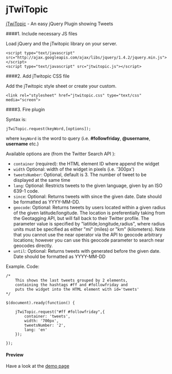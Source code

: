 jTwiTopic
=========

[jTwiTopic](http://www.jtwitopic.com) - An easy jQuery Plugin showing Tweets

####1. Include necessary JS files

Load jQuery and the jTwitopic library on your server.

	<script type="text/javascript" src="http://ajax.googleapis.com/ajax/libs/jquery/1.4.2/jquery.min.js"></script>
	<script type="text/javascript" src="jtwitopic.js"></script>

####2. Add jTwitopic CSS file

Add the jTwitopic style sheet or create your custom.

	<link rel="stylesheet" href="jtwitopic.css" type="text/css" media="screen">

####3. Fire plugin

Syntax is:

	jTwiTopic.request(keyWord,[options]);

where `keyWord` is the word to query (i.e. **#followfriday**, **@username**, **username** etc.)

Available options are (from the Twitter Search API ):

* `container` (required): the HTML element ID where append the widget
* `width` Optional: width of the widget in pixels (i.e. '300px')
* `tweetsNumber`: Optional, default is 3. The number of tweet to be displayed at the same time
* `lang`: Optional: Restricts tweets to the given language, given by an ISO 639-1 code.
* `since`: Optional: Returns tweets with since the given date. Date should be formatted as YYYY-MM-DD.
* `geocode`: Optional: Returns tweets by users located within a given radius of the given latitude/longitude. The location is preferentially taking from the Geotagging API, but will fall back to their Twitter profile. The parameter value is specified by "latitide,longitude,radius", where radius units must be specified as either "mi" (miles) or "km" (kilometers). Note that you cannot use the near operator via the API to geocode arbitrary locations; however you can use this geocode parameter to search near geocodes directly.
* `until`: Optional: Returns tweets with generated before the given date. Date should be formatted as YYYY-MM-DD

Example.
Code:

	/* 
		This shows the last tweets grouped by 2 elements, 
  		containing the hashtags #ff and #followfriday and 
  		puts the widget into the HTML element with id='tweets' 
  	*/
  
	$(document).ready(function() {
					
		jTwiTopic.request("#ff #followfriday",{
			container: 'tweets',
			width: '700px',
			tweetsNumber: '2',
			lang: 'en'
		});
					
	});
	
	
#### Preview
Have a look at the [demo page](http://www.jtwitopic.com/service/)